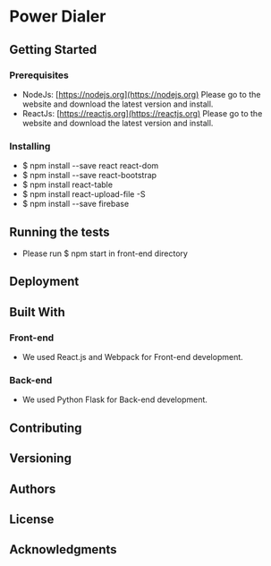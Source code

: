 # Power Dialer


## Getting Started


### Prerequisites

- NodeJs: [https://nodejs.org](https://nodejs.org) Please go to the website and download the latest version and install.
- ReactJs: [https://reactjs.org](https://reactjs.org) Please go to the website and download the latest version and install.

### Installing
- $ npm install --save react react-dom 
- $ npm install --save react-bootstrap
- $ npm install react-table
- $ npm install react-upload-file -S
- $ npm install --save firebase


## Running the tests
- Please run $ npm start in front-end directory

## Deployment


## Built With

### Front-end

- We used React.js and Webpack for Front-end development.

### Back-end

- We used Python Flask for Back-end development.

## Contributing


## Versioning


## Authors


## License


## Acknowledgments


